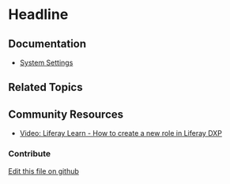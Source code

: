 # Headline

## Documentation

* [System Settings](https://portal.liferay.dev/docs/7-2/user/-/knowledge_base/u/system-settings)

## Related Topics


## Community Resources

* [Video: Liferay Learn - How to create a new role in Liferay DXP](https://www.youtube.com/watch?v=61ocl3xWL38)

### Contribute

[Edit this file on github](https://github.com/olafk/controlpanel-documentation-docs/blob/master/md/72en/com_liferay_configuration_admin_web_portlet_SystemSettingsPortlet/com.liferay.portlet.configuration.web.internal.configuration.RoleVisibilityConfiguration.md)
